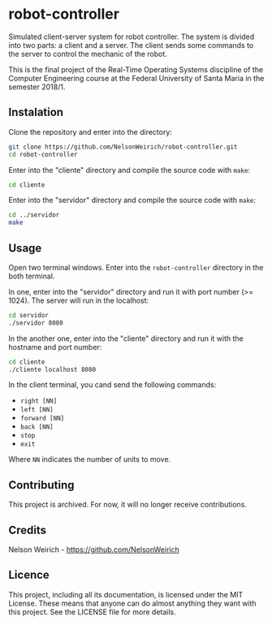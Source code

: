 # robot-controller

Simulated client-server system for robot controller. The system is divided into two
parts: a client and a server. The client sends some commands to the server to
control the mechanic of the robot.

This is the final project
of the Real-Time Operating Systems discipline
of the Computer Engineering course
at the Federal University of Santa Maria
in the semester 2018/1.

## Instalation

Clone the repository and enter into the directory:

```sh
git clone https://github.com/NelsonWeirich/robot-controller.git
cd robot-controller
```

Enter into the "cliente" directory and compile the source code with `make`:

```sh
cd cliente
```

Enter into the "servidor" directory and compile the source code with `make`:

```sh
cd ../servidor
make
```

## Usage

Open two terminal windows. Enter into the `robot-controller` directory in the
both terminal.

In one, enter into the "servidor" directory and run it with port number
(>= 1024). The server will run in the localhost:

```sh
cd servidor
./servidor 8080
```

In the another one, enter into the "cliente" directory and run it with the
hostname and port number:

```sh
cd cliente
./cliente localhost 8080
```

In the client terminal, you cand send the following commands:

* `right [NN]`
* `left [NN]`
* `forward [NN]`
* `back [NN]`
* `stop`
* `exit`

Where `NN` indicates the number of units to move.

## Contributing

This project is archived. For now, it will no longer receive contributions.

## Credits

Nelson Weirich - <https://github.com/NelsonWeirich>

## Licence

This project, including all its documentation, is licensed under the
MIT License. These means that anyone can do
almost anything they want with this project. See the LICENSE file for
more details.
